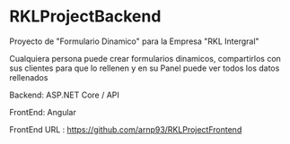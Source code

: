 # RKLProjectBackend
Proyecto de "Formulario Dinamico" para la Empresa "RKL Intergral"

Cualquiera persona puede crear formularios dinamicos, compartirlos con sus clientes para que lo rellenen y en su Panel puede ver todos los datos rellenados

Backend: ASP.NET Core / API

FrontEnd: Angular

FrontEnd URL : https://github.com/arnp93/RKLProjectFrontend
